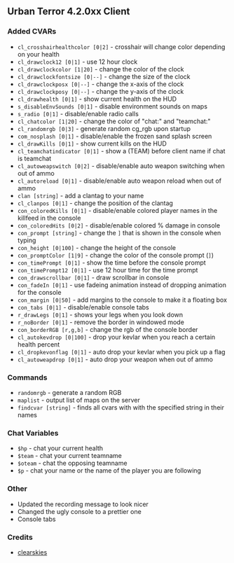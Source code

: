 ## Urban Terror 4.2.0xx Client ##

### Added CVARs ###
+ `cl_crosshairhealthcolor [0|2]` - crosshair will change color depending on your health
+ `cl_drawclock12 [0|1]` - use 12 hour clock
+ `cl_drawclockcolor [1|20]` - change the color of the clock
+ `cl_drawclockfontsize [0|--]` - change the size of the clock
+ `cl_drawclockposx [0|--]` - change the x-axis of the clock
+ `cl_drawclockposy [0|--]` - change the y-axis of the clock
+ `cl_drawhealth [0|1]` - show current health on the HUD
+ `s_disableEnvSounds [0|1]` - disable environment sounds on maps
+ `s_radio [0|1]` - disable/enable radio calls
+ `cl_chatcolor [1|20]` - change the color of "chat:" and "teamchat:"
+ `cl_randomrgb [0|3]` - generate random cg_rgb upon startup
+ `com_nosplash [0|1]` - disable/enable the frozen sand splash screen
+ `cl_drawKills [0|1]` - show current kills on the HUD
+ `cl_teamchatindicator [0|1]` - show a (TEAM) before client name if chat is teamchat
+ `cl_autoweapswitch [0|2]` - disable/enable auto weapon switching when out of ammo
+ `cl_autoreload [0|1]` - disable/enable auto weapon reload when out of ammo
+ `clan [string]` - add a clantag to your name
+ `cl_clanpos [0|1]` - change the position of the clantag
+ `con_coloredKills [0|1]` - disable/enable colored player names in the killfeed in the console
+ `con_coloredHits [0|2]` - disable/enable colored % damage in console
+ `con_prompt [string]` - change the `]` that is shown in the console when typing
+ `con_height [0|100]` - change the height of the console
+ `con_promptColor [1|9]` - change the color of the console prompt (`]`)
+ `con_timePrompt [0|1]` - show the time before the console prompt
+ `con_timePrompt12 [0|1]` - use 12 hour time for the time prompt
+ `con_drawscrollbar [0|1]` - draw scrollbar in console
+ `con_fadeIn [0|1]` - use fadeing animation instead of dropping animation for the console
+ `con_margin [0|50]` - add margins to the console to make it a floating box
+ `con_tabs [0|1]` - disable/enable console tabs
+ `r_drawLegs [0|1]` - shows your legs when you look down
+ `r_noBorder [0|1]` - remove the border in windowed mode
+ `con_borderRGB [r,g,b]` - change the rgb of the console border
+ `cl_autokevdrop [0|100]` - drop your kevlar when you reach a certain health percent
+ `cl_dropkevonflag [0|1]` - auto drop your kevlar when you pick up a flag
+ `cl_autoweapdrop [0|1]` - auto drop your weapon when out of ammo

### Commands ###
+ `randomrgb` - generate a random RGB
+ `maplist` - output list of maps on the server
+ `findcvar [string]` - finds all cvars with with the specified string in their names

### Chat Variables ###
+ `$hp` - chat your current health
+ `$team` - chat your current teamname
+ `$oteam` - chat the opposing teamname
+ `$p` - chat your name or the name of the player you are following

### Other ###
+ Updated the recording message to look nicer
+ Changed the ugly console to a prettier one
+ Console tabs

### Credits ###
+ [clearskies](https://github.com/clearskies)
